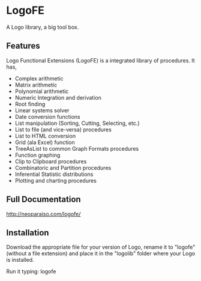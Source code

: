 # LogoFE

A Logo library, a big tool box.

## Features

Logo Functional Extensions (LogoFE) is a integrated library of procedures. It has,

* Complex arithmetic
* Matrix arithmetic
* Polynomial arithmetic
* Numeric Integration and derivation
* Root finding
* Linear systems solver
* Date conversion functions
* List manipulation (Sorting, Cutting, Selecting, etc.)
* List to file (and vice-versa) procedures
* List to HTML conversion
* Grid (ala Excel) function
* TreeAsList to common Graph Formats procedures
* Function graphing
* Clip to Clipboard procedures
* Combinatoric and Partition procedures
* Inferential Statistic distributions
* Plotting and charting procedures

## Full Documentation

http://neoparaiso.com/logofe/

## Installation 

Download the appropriate file for your version of Logo, 
rename it to "logofe" (without a file extension) and 
place it in the "logolib" folder where your Logo is 
installed.

Run it typing: logofe

